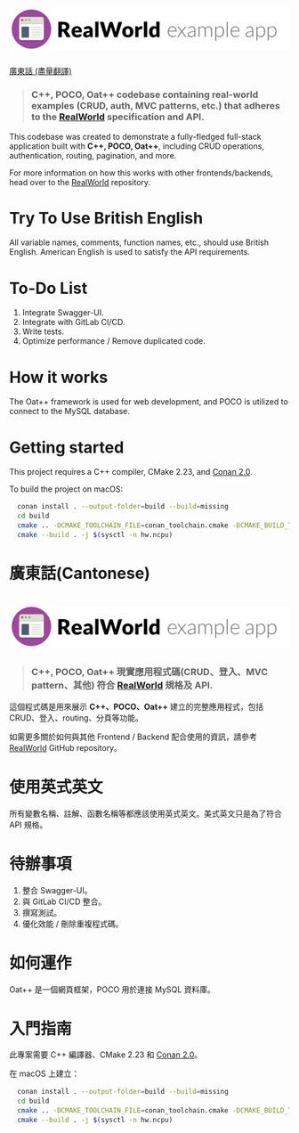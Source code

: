 # ![RealWorld Example App](logo.png)

[廣東話 (盡量翻譯)](#廣東話(Cantonese)) 

> ### C++, POCO, Oat++ codebase containing real-world examples (CRUD, auth, MVC patterns, etc.) that adheres to the [RealWorld](https://github.com/gothinkster/realworld) specification and API.

This codebase was created to demonstrate a fully-fledged full-stack application built with **C++, POCO, Oat++**, including CRUD operations, authentication, routing, pagination, and more.

For more information on how this works with other frontends/backends, head over to the [RealWorld](https://github.com/gothinkster/realworld) repository.

# Try To Use British English

All variable names, comments, function names, etc., should use British English. American English is used to satisfy the API requirements.

# To-Do List

1. Integrate Swagger-UI.
2. Integrate with GitLab CI/CD.
3. Write tests.
4. Optimize performance / Remove duplicated code.

# How it works

The Oat++ framework is used for web development, and POCO is utilized to connect to the MySQL database.

# Getting started

This project requires a C++ compiler, CMake 2.23, and [Conan 2.0](https://conan.io/).

To build the project on macOS:

```bash
  conan install . --output-folder=build --build=missing
  cd build
  cmake .. -DCMAKE_TOOLCHAIN_FILE=conan_toolchain.cmake -DCMAKE_BUILD_TYPE=Release
  cmake --build . -j $(sysctl -n hw.ncpu)
```

# 廣東話(Cantonese)
# ![RealWorld 示範應用程式](logo.png)

> ### C++, POCO, Oat++ 現實應用程式碼(CRUD、登入、MVC pattern、其他) 符合 [RealWorld](https://github.com/gothinkster/realworld) 規格及 API.

這個程式碼是用來展示 **C++、POCO、Oat++** 建立的完整應用程式，包括 CRUD、登入、routing、分頁等功能。

如需更多關於如何與其他 Frontend / Backend 配合使用的資訊，請參考 [RealWorld](https://github.com/gothinkster/realworld) GitHub repository。

# 使用英式英文

所有變數名稱、註解、函數名稱等都應該使用英式英文。美式英文只是為了符合 API 規格。

# 待辦事項

1. 整合 Swagger-UI。
2. 與 GitLab CI/CD 整合。
3. 撰寫測試。
4. 優化效能 / 刪除重複程式碼。

# 如何運作

Oat++ 是一個網頁框架，POCO 用於連接 MySQL 資料庫。

# 入門指南

此專案需要 C++ 編譯器、CMake 2.23 和 [Conan 2.0](https://conan.io/)。

在 macOS 上建立：

```bash
  conan install . --output-folder=build --build=missing
  cd build
  cmake .. -DCMAKE_TOOLCHAIN_FILE=conan_toolchain.cmake -DCMAKE_BUILD_TYPE=Release
  cmake --build . -j $(sysctl -n hw.ncpu)
```
